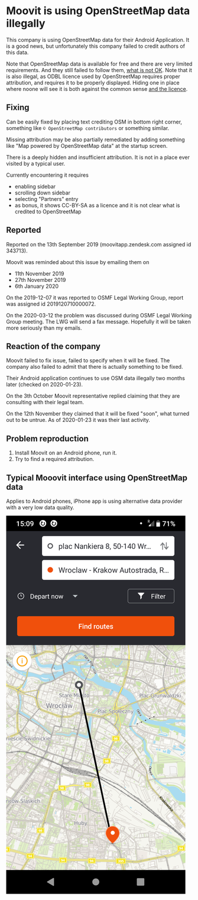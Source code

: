# Moovit is using OpenStreetMap data illegally

This company is using OpenStreetMap data for their Android Application. It is a good news, but unfortunately this company failed to credit authors of this data.

Note that OpenStreetMap data is available for free and there are very limited requirements. And they still failed to follow them, [what is not OK](../README.md). Note that it is also illegal, as ODBL licence used by OpenStreetMap requires proper attribution, and requires it to be properly displayed. Hiding one in place where noone will see it is both against the common sense [and the licence](../README.md).

## Fixing
Can be easily fixed by placing text crediting OSM in bottom right corner, something like `© OpenStreetMap contributors` or something similar.

Missing attribution may be also partially remediated by adding something like "Map powered by OpenStreetMap data" at the startup screen.

There is a deeply hidden and insufficient attribution. It is not in a place ever visited by a typical user.

Currently encountering it requires

- enabling sidebar
- scrolling down sidebar
- selecting "Partners" entry
- as bonus, it shows CC-BY-SA as a licence and it is not clear what is credited to OpenStreetMap

## Reported

Reported on the 13th September 2019 (moovitapp.zendesk.com assigned id 343713).

Moovit was reminded about this issue by emailing them on

- 11th November 2019
- 27th November 2019
- 6th January 2020

On the 2019-12-07 it was reported to OSMF Legal Working Group, report was assigned id 2019120710000072.

On the 2020-03-12 the problem was discussed during OSMF Legal Working Group meeting. The LWG will send a fax message. Hopefully it will be taken more seriously than my emails.

## Reaction of the company

Moovit failed to fix issue, failed to specify when it will be fixed. The company also failed to admit that there is actually something to be fixed.

Their Android application continues to use OSM data illegally two months later (checked on 2020-01-23).

On the 3th October Moovit representative replied claiming that they are consulting with their legal team.

On the 12th November they claimed that it will be fixed "soon", what turned out to be untrue. As of 2020-01-23 it was their last activity.

## Problem reproduction

1. Install Moovit on an Android phone, run it.
2. Try to find a required attribution.

## Typical Mooovit interface using OpenStreetMap data

Applies to Android phones, iPhone app is using alternative data provider with a very low data quality.

![Moovit application misssing proper attribution 2019-11-17.png](Moovit_application_misssing_proper_attribution_2019-11-17.png)

